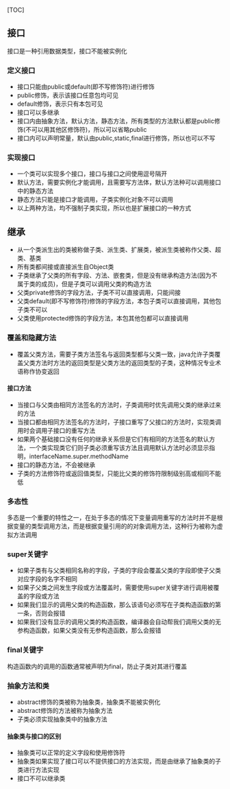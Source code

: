 [TOC]

## 接口

接口是一种引用数据类型，接口不能被实例化

### 定义接口

- 接口只能由public或default(即不写修饰符)进行修饰
- public修饰，表示该接口任意包均可见
- default修饰，表示只有本包可见
- 接口可以多继承
- 接口内由抽象方法，默认方法，静态方法，所有类型的方法默认都是public修饰(不可以用其他区修饰符)，所以可以省略public
- 接口内可以声明常量，默认由public,static,final进行修饰，所以也可以不写

### 实现接口

- 一个类可以实现多个接口，接口与接口之间使用逗号隔开
- 默认方法，需要实例化才能调用，且需要写方法体，默认方法种可以调用接口中的静态方法
- 静态方法只能是接口才能调用，子类实例化对象不可以调用
- 以上两种方法，均不强制子类实现，所以也是扩展接口的一种方式

## 继承

- 从一个类派生出的类被称做子类、派生类、扩展类，被派生类被称作父类、超类、基类
- 所有类都间接或直接派生自Object类
- 子类继承了父类的所有字段、方法、嵌套类，但是没有继承构造方法(因为不属于类的成员)，但是子类可以调用父类的构造方法
- 父类private修饰的字段方法，子类不可以直接调用，只能间接
- 父类default(即不写修饰符)修饰的字段方法，本包子类可以直接调用，其他包子类不可以
- 父类使用protected修饰的字段方法，本包其他包都可以直接调用

### 覆盖和隐藏方法

- 覆盖父类方法，需要子类方法签名与返回类型都与父类一致，java允许子类覆盖父类方法时方法的返回类型是父类方法的返回类型的子类，这种情况专业术语称作协变返回

#### 接口方法

- 当接口与父类由相同方法签名的方法时，子类调用时优先调用父类的继承过来的方法
- 当接口都由相同方法签名的方法时，子接口重写了父接口的方法时，实现类调用时会调用子接口的重写方法
- 如果两个基础接口没有任何的继承关系但是它们有相同的方法签名的默认方法，一个类实现类它们则子类必须重写该方法且调用默认方法时必须显示指明，interfaceName.super.methodName
- 接口的静态方法，不会被继承
- 子类的方法修饰符或返回值类型，只能比父类的修饰符限制级别高或相同不能低

### 多态性

多态是一个重要的特性之一，在处于多态的情况下变量调用重写的方法时并不是根据变量的类型调用方法，而是根据变量引用的的对象调用方法，这种行为被称为虚拟方法调用

### super关键字

- 如果子类有与父类相同名称的字段，子类的字段会覆盖父类的字段即使子父类对应字段的名字不相同
- 如果子父类之间发生字段或方法覆盖时，需要使用super关键字进行调用被覆盖的字段或方法
- 如果我们显示的调用父类的构造函数，那么该语句必须写在子类构造函数的第一条，否则会报错
- 如果我们没有显示的调用父类的构造函数，编译器会自动帮我们调用父类的无参构造函数，如果父类没有无参构造函数，那么会报错

### final关键字

构造函数内的调用的函数通常被声明为final，防止子类对其进行覆盖

### 抽象方法和类

- abstract修饰的类被称为抽象类，抽象类不能被实例化
- abstract修饰的方法被称为抽象方法
- 子类必须实现抽象类中的抽象方法

#### 抽象类与接口的区别

- 抽象类可以正常的定义字段和使用修饰符
- 抽象类如果实现了接口可以不提供接口的方法实现，而是由继承了抽象类的子类进行方法实现
- 接口不可以继承类
